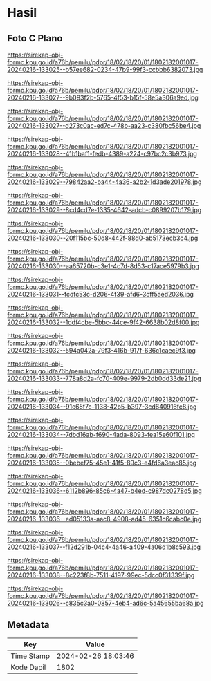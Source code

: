 # Hasil

## Foto C Plano

https://sirekap-obj-formc.kpu.go.id/a76b/pemilu/pdpr/18/02/18/20/01/1802182001017-20240216-133025--b57ee682-0234-47b9-99f3-ccbbb6382073.jpg

https://sirekap-obj-formc.kpu.go.id/a76b/pemilu/pdpr/18/02/18/20/01/1802182001017-20240216-133027--9b093f2b-5765-4f53-b15f-58e5a306a9ed.jpg

https://sirekap-obj-formc.kpu.go.id/a76b/pemilu/pdpr/18/02/18/20/01/1802182001017-20240216-133027--d273c0ac-ed7c-478b-aa23-c380fbc56be4.jpg

https://sirekap-obj-formc.kpu.go.id/a76b/pemilu/pdpr/18/02/18/20/01/1802182001017-20240216-133028--41b1baf1-fedb-4389-a224-c97bc2c3b973.jpg

https://sirekap-obj-formc.kpu.go.id/a76b/pemilu/pdpr/18/02/18/20/01/1802182001017-20240216-133029--79842aa2-ba44-4a36-a2b2-1d3ade201978.jpg

https://sirekap-obj-formc.kpu.go.id/a76b/pemilu/pdpr/18/02/18/20/01/1802182001017-20240216-133029--8cd4cd7e-1335-4642-adcb-c0899207b179.jpg

https://sirekap-obj-formc.kpu.go.id/a76b/pemilu/pdpr/18/02/18/20/01/1802182001017-20240216-133030--20f115bc-50d8-442f-88d0-ab5173ecb3c4.jpg

https://sirekap-obj-formc.kpu.go.id/a76b/pemilu/pdpr/18/02/18/20/01/1802182001017-20240216-133030--aa65720b-c3e1-4c7d-8d53-c17ace5979b3.jpg

https://sirekap-obj-formc.kpu.go.id/a76b/pemilu/pdpr/18/02/18/20/01/1802182001017-20240216-133031--fcdfc53c-d206-4f39-afd6-3cff5aed2036.jpg

https://sirekap-obj-formc.kpu.go.id/a76b/pemilu/pdpr/18/02/18/20/01/1802182001017-20240216-133032--1ddf4cbe-5bbc-44ce-9f42-6638b02d8f00.jpg

https://sirekap-obj-formc.kpu.go.id/a76b/pemilu/pdpr/18/02/18/20/01/1802182001017-20240216-133032--594a042a-79f3-416b-917f-636c1caec9f3.jpg

https://sirekap-obj-formc.kpu.go.id/a76b/pemilu/pdpr/18/02/18/20/01/1802182001017-20240216-133033--778a8d2a-fc70-409e-9979-2db0dd33de21.jpg

https://sirekap-obj-formc.kpu.go.id/a76b/pemilu/pdpr/18/02/18/20/01/1802182001017-20240216-133034--91e65f7c-1138-42b5-b397-3cd640916fc8.jpg

https://sirekap-obj-formc.kpu.go.id/a76b/pemilu/pdpr/18/02/18/20/01/1802182001017-20240216-133034--7dbd16ab-f690-4ada-8093-fea15e60f101.jpg

https://sirekap-obj-formc.kpu.go.id/a76b/pemilu/pdpr/18/02/18/20/01/1802182001017-20240216-133035--0bebef75-45e1-41f5-89c3-e4fd6a3eac85.jpg

https://sirekap-obj-formc.kpu.go.id/a76b/pemilu/pdpr/18/02/18/20/01/1802182001017-20240216-133036--6112b896-85c6-4a47-b4ed-c987dc0278d5.jpg

https://sirekap-obj-formc.kpu.go.id/a76b/pemilu/pdpr/18/02/18/20/01/1802182001017-20240216-133036--ed05133a-aac8-4908-ad45-6351c6cabc0e.jpg

https://sirekap-obj-formc.kpu.go.id/a76b/pemilu/pdpr/18/02/18/20/01/1802182001017-20240216-133037--f12d291b-04c4-4a46-a409-4a06d1b8c593.jpg

https://sirekap-obj-formc.kpu.go.id/a76b/pemilu/pdpr/18/02/18/20/01/1802182001017-20240216-133038--8c223f8b-7511-4197-99ec-5dcc0f31339f.jpg

https://sirekap-obj-formc.kpu.go.id/a76b/pemilu/pdpr/18/02/18/20/01/1802182001017-20240216-133026--c835c3a0-0857-4eb4-ad6c-5a45655ba68a.jpg


## Metadata

| Key        | Value               |
| ---------- | ------------------- |
| Time Stamp | 2024-02-26 18:03:46 |
| Kode Dapil | 1802                |



